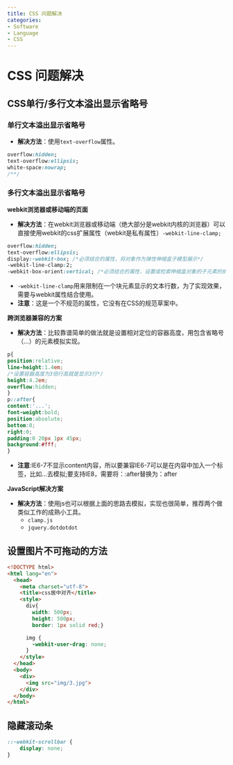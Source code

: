 ```yaml
---
title: CSS 问题解决
categories:
- Software
- Language
- CSS
---
```

# CSS 问题解决

## CSS单行/多行文本溢出显示省略号

### 单行文本溢出显示省略号

- **解决方法**：使用`text-overflow`属性。

```css
overflow:hidden;
text-overflow:ellipsis;
white-space:nowrap;
/**/
```

### 多行文本溢出显示省略号

**webkit浏览器或移动端的页面**

- **解决方法**：在webkit浏览器或移动端（绝大部分是webkit内核的浏览器）可以直接使用webkit的css扩展属性（webkit是私有属性）`-webkit-line-clamp;`

```css
overflow:hidden;
text-overflow:ellipsis;
display:-webkit-box; /*必须结合的属性，将对象作为弹性伸缩盒子模型展示*/
-webkit-line-clamp:2;
-webkit-box-orient:vertical; /*必须结合的属性，设置或检索伸缩盒对象的子元素的排列方式*/
```

- `-webkit-line-clamp`用来限制在一个块元素显示的文本行数，为了实现效果，需要与webkit属性结合使用。
- **注意**：这是一个不规范的属性，它没有在CSS的规范草案中。

**跨浏览器兼容的方案**

- **解决方法**：比较靠谱简单的做法就是设置相对定位的容器高度，用包含省略号（...）的元素模拟实现。

```css
p{
position:relative;
line-height:1.4em;
/*设置容器高度为3倍行高就是显示3行*/
height:4.2em;
overflow:hidden;
}
p::after{
content:'...';
font-weight:bold;
position:absolute;
bottom:0;
right:0;
padding:0 20px 1px 45px;
background:#fff;
}
```

- **注意**:IE6-7不显示content内容，所以要兼容IE6-7可以是在内容中加入一个标签，比如<span>...</span>去模拟;要支持IE8，需要将：:after替换为：after

**JavaScript解决方案**

- **解决方法**：使用js也可以根据上面的思路去模拟，实现也很简单，推荐两个做类似工作的成熟小工具。
    - `clamp.js`
    - `jquery.dotdotdot`

## 设置图片不可拖动的方法

```html
<!DOCTYPE html>
<html lang="en">
  <head>
    <meta charset="utf-8">
    <title>css居中对齐</title>
    <style>
      div{
        width: 500px;
        height: 500px;
        border: 1px solid red;}

      img {
        -webkit-user-drag: none;
      }
    </style>
  </head>
  <body>
    <div>
      <img src="img/3.jpg">
    </div>
  </body>
</html>
```

## 隐藏滚动条

```css
::-webkit-scrollbar {
    display: none;
}
```

